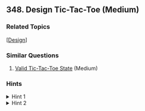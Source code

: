 <!--|This file generated by command(leetcode description); DO NOT EDIT.    |-->
<!--+----------------------------------------------------------------------+-->
<!--|@author    Openset <openset.wang@gmail.com>                           |-->
<!--|@link      https://github.com/openset                                 |-->
<!--|@home      https://github.com/openset/leetcode                        |-->
<!--+----------------------------------------------------------------------+-->

## 348. Design Tic-Tac-Toe (Medium)



### Related Topics
  [[Design](https://github.com/openset/leetcode/tree/master/tag/design/README.md)]

### Similar Questions
  1. [Valid Tic-Tac-Toe State](https://github.com/openset/leetcode/tree/master/problems/valid-tic-tac-toe-state) (Medium)

### Hints
<details>
<summary>Hint 1</summary>
Could you trade extra space such that <code>move()</code> operation can be done in O(1)?
</details>
<details>
<summary>Hint 2</summary>
You need two arrays: int rows[n], int cols[n], plus two variables: diagonal, anti_diagonal.
</details>
